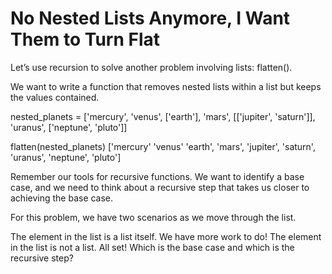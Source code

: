 # No Nested Lists Anymore, I Want Them to Turn Flat

Let’s use recursion to solve another problem involving lists: flatten().

We want to write a function that removes nested lists within a list but keeps the values contained.

nested_planets = ['mercury', 'venus', ['earth'], 'mars', [['jupiter', 'saturn']], 'uranus', ['neptune', 'pluto']]

flatten(nested_planets)
 ['mercury'
 'venus'
 'earth',
  'mars',  'jupiter',  'saturn',  'uranus',  'neptune',  'pluto']

Remember our tools for recursive functions. We want to identify a base case, and we need to think about a recursive step that takes us closer to achieving the base case.

For this problem, we have two scenarios as we move through the list.

The element in the list is a list itself.
We have more work to do!
The element in the list is not a list.
All set!
Which is the base case and which is the recursive step?
